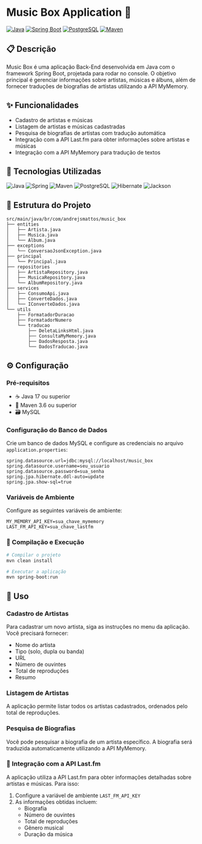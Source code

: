 # Music Box Application 🎵

[![Java](https://img.shields.io/badge/Java-21-red.svg)](https://www.oracle.com/java/technologies/javase/jdk17-archive-downloads.html)
[![Spring Boot](https://img.shields.io/badge/Spring%20Boot-3.3.5-brightgreen.svg)](https://spring.io/projects/spring-boot)
[![PostgreSQL](https://img.shields.io/badge/PostgreSQL-42.7.4-blue.svg)](https://www.postgresql.org/)
[![Maven](https://img.shields.io/badge/Maven-3.6%2B-orange.svg)](https://maven.apache.org/)


## 📋 Descrição

Music Box é uma aplicação Back-End desenvolvida em Java com o framework Spring Boot, projetada para rodar no console. O objetivo principal é gerenciar informações sobre artistas, músicas e álbuns, além de fornecer traduções de biografias de artistas utilizando a API MyMemory.

## ✨ Funcionalidades

- Cadastro de artistas e músicas
- Listagem de artistas e músicas cadastradas
- Pesquisa de biografias de artistas com tradução automática
- Integração com a API Last.fm para obter informações sobre artistas e músicas
- Integração com a API MyMemory para tradução de textos

## 🚀 Tecnologias Utilizadas

![Java](https://img.shields.io/badge/Java-ED8B00?style=flat&logo=openjdk&logoColor=white)
![Spring](https://img.shields.io/badge/Spring%20Boot-6DB33F?style=flat&logo=spring&logoColor=white)
![Maven](https://img.shields.io/badge/Maven-C71A36?style=flat&logo=apache-maven&logoColor=white)
![PostgreSQL](https://img.shields.io/badge/PostgreSQL-336791?style=flat&logo=postgresql&logoColor=white)
![Hibernate](https://img.shields.io/badge/Hibernate-59666C?style=flat&logo=hibernate&logoColor=white)
![Jackson](https://img.shields.io/badge/Jackson-000000?style=flat&logo=json&logoColor=white)

## 📁 Estrutura do Projeto

```
src/main/java/br/com/andrejsmattos/music_box
├── entities
│   ├── Artista.java
│   ├── Musica.java
│   └── Album.java
├── exceptions
│   └── ConversaoJsonException.java
├── principal 
│   └── Principal.java
├── repositories
│   ├── ArtistaRepository.java
│   ├── MusicaRepository.java
│   └── AlbumRepository.java
├── services
│   ├── ConsumoApi.java
│   ├── ConverteDados.java
│   └── IConverteDados.java
└── utils
    ├── FormatadorDuracao
    ├── FormatadorNumero
    └── traducao
        ├── DeletaLinksHtml.java
        ├── ConsultaMyMemory.java
        ├── DadosResposta.java
        └── DadosTraducao.java
```

## ⚙️ Configuração

### Pré-requisitos

- ☕ Java 17 ou superior
- 🔧 Maven 3.6 ou superior
- 🗃️ MySQL

### Configuração do Banco de Dados

Crie um banco de dados MySQL e configure as credenciais no arquivo `application.properties`:

```properties
spring.datasource.url=jdbc:mysql://localhost/music_box
spring.datasource.username=seu_usuario
spring.datasource.password=sua_senha
spring.jpa.hibernate.ddl-auto=update
spring.jpa.show-sql=true
```

### Variáveis de Ambiente

Configure as seguintes variáveis de ambiente:

```shell
MY_MEMORY_API_KEY=sua_chave_mymemory
LAST_FM_API_KEY=sua_chave_lastfm
```

### 🔨 Compilação e Execução

```bash
# Compilar o projeto
mvn clean install

# Executar a aplicação
mvn spring-boot:run
```

## 📖 Uso

### Cadastro de Artistas

Para cadastrar um novo artista, siga as instruções no menu da aplicação. Você precisará fornecer:
- Nome do artista
- Tipo (solo, dupla ou banda)
- URL
- Número de ouvintes
- Total de reproduções
- Resumo

### Listagem de Artistas

A aplicação permite listar todos os artistas cadastrados, ordenados pelo total de reproduções.

### Pesquisa de Biografias

Você pode pesquisar a biografia de um artista específico. A biografia será traduzida automaticamente utilizando a API MyMemory.

### 🎵 Integração com a API Last.fm

A aplicação utiliza a API Last.fm para obter informações detalhadas sobre artistas e músicas. Para isso:

1. Configure a variável de ambiente `LAST_FM_API_KEY`
2. As informações obtidas incluem:
   - Biografia
   - Número de ouvintes
   - Total de reproduções
   - Gênero musical
   - Duração da música
